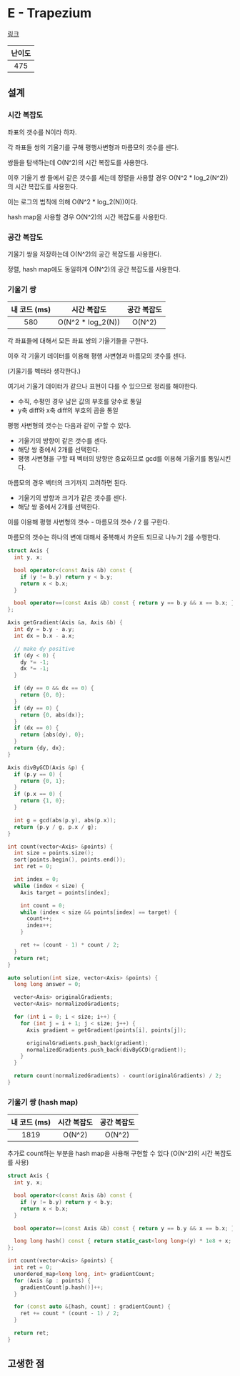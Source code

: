 # E - Trapezium

[링크](https://atcoder.jp/contests/abc418/tasks/abc418_e)

| 난이도 |
| :----: |
|  475   |

## 설계

### 시간 복잡도

좌표의 갯수를 N이라 하자.

각 좌표들 쌍의 기울기를 구해 평행사변형과 마름모의 갯수를 센다.

쌍들을 탐색하는데 O(N^2)의 시간 복잡도를 사용한다.

이후 기울기 쌍 들에서 같은 갯수를 세는데 정렬을 사용할 경우 O(N^2 \* log_2(N^2))의 시간 복잡도를 사용한다.

이는 로그의 법칙에 의해 O(N^2 \* log_2(N))이다.

hash map을 사용할 경우 O(N^2)의 시간 복잡도를 사용한다.

### 공간 복잡도

기울기 쌍을 저장하는데 O(N^2)의 공간 복잡도를 사용한다.

정렬, hash map에도 동일하게 O(N^2)의 공간 복잡도를 사용한다.

### 기울기 쌍

| 내 코드 (ms) |    시간 복잡도     | 공간 복잡도 |
| :----------: | :----------------: | :---------: |
|     580      | O(N^2 \* log_2(N)) |   O(N^2)    |

각 좌표들에 대해서 모든 좌표 쌍의 기울기들을 구한다.

이후 각 기울기 데이터를 이용해 평행 사변형과 마름모의 갯수를 센다.

(기울기를 벡터라 생각한다.)

여기서 기울기 데이터가 같으나 표현이 다를 수 있으므로 정리를 해야한다.

- 수직, 수평인 경우 남은 값의 부호를 양수로 통일
- y축 diff와 x축 diff의 부호의 곱을 통일

평행 사변형의 갯수는 다음과 같이 구할 수 있다.

- 기울기의 방향이 같은 갯수를 센다.
- 해당 쌍 중에서 2개를 선택한다.
- 평행 사변형을 구할 때 벡터의 방향만 중요하므로 gcd를 이용해 기울기를 통일시킨다.

마름모의 경우 벡터의 크기까지 고려하면 된다.

- 기울기의 방향과 크기가 같은 갯수를 센다.
- 해당 쌍 중에서 2개를 선택한다.


이를 이용해 평행 사변형의 갯수 - 마름모의 갯수 / 2 를 구한다.

마름모의 갯수는 하나의 변에 대해서 중복해서 카운트 되므로 나누기 2를 수행한다.

```cpp
struct Axis {
  int y, x;

  bool operator<(const Axis &b) const {
    if (y != b.y) return y < b.y;
    return x < b.x;
  }

  bool operator==(const Axis &b) const { return y == b.y && x == b.x; }
};

Axis getGradient(Axis &a, Axis &b) {
  int dy = b.y - a.y;
  int dx = b.x - a.x;

  // make dy positive
  if (dy < 0) {
    dy *= -1;
    dx *= -1;
  }

  if (dy == 0 && dx == 0) {
    return {0, 0};
  }
  if (dy == 0) {
    return {0, abs(dx)};
  }
  if (dx == 0) {
    return {abs(dy), 0};
  }
  return {dy, dx};
}

Axis divByGCD(Axis &p) {
  if (p.y == 0) {
    return {0, 1};
  }
  if (p.x == 0) {
    return {1, 0};
  }

  int g = gcd(abs(p.y), abs(p.x));
  return {p.y / g, p.x / g};
}

int count(vector<Axis> &points) {
  int size = points.size();
  sort(points.begin(), points.end());
  int ret = 0;

  int index = 0;
  while (index < size) {
    Axis target = points[index];

    int count = 0;
    while (index < size && points[index] == target) {
      count++;
      index++;
    }

    ret += (count - 1) * count / 2;
  }
  return ret;
}

auto solution(int size, vector<Axis> &points) {
  long long answer = 0;

  vector<Axis> originalGradients;
  vector<Axis> normalizedGradients;

  for (int i = 0; i < size; i++) {
    for (int j = i + 1; j < size; j++) {
      Axis gradient = getGradient(points[i], points[j]);

      originalGradients.push_back(gradient);
      normalizedGradients.push_back(divByGCD(gradient));
    }
  }

  return count(normalizedGradients) - count(originalGradients) / 2;
}
```

### 기울기 쌍 (hash map)

| 내 코드 (ms) | 시간 복잡도 | 공간 복잡도 |
| :----------: | :---------: | :---------: |
|     1819     |   O(N^2)    |   O(N^2)    |

추가로 count하는 부분을 hash map을 사용해 구현할 수 있다 (O(N^2)의 시간 복잡도를 사용)

```cpp
struct Axis {
  int y, x;

  bool operator<(const Axis &b) const {
    if (y != b.y) return y < b.y;
    return x < b.x;
  }

  bool operator==(const Axis &b) const { return y == b.y && x == b.x; }

  long long hash() const { return static_cast<long long>(y) * 1e8 + x; }
};

int count(vector<Axis> &points) {
  int ret = 0;
  unordered_map<long long, int> gradientCount;
  for (Axis &p : points) {
    gradientCount[p.hash()]++;
  }

  for (const auto &[hash, count] : gradientCount) {
    ret += count * (count - 1) / 2;
  }

  return ret;
}
```

## 고생한 점
